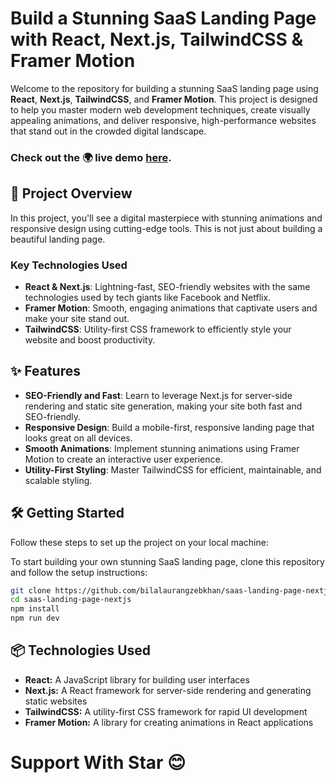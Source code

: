 # Build a Stunning SaaS Landing Page with React, Next.js, TailwindCSS & Framer Motion

Welcome to the repository for building a stunning SaaS landing page using **React**, **Next.js**, **TailwindCSS**, and **Framer Motion**. This project is designed to help you master modern web development techniques, create visually appealing animations, and deliver responsive, high-performance websites that stand out in the crowded digital landscape.

### Check out the 🌍 live demo [here](https://nextblogsite.netlify.app/).

## 🚀 Project Overview

In this project, you'll see a digital masterpiece with stunning animations and responsive design using cutting-edge tools. This is not just about building a beautiful landing page.

### Key Technologies Used

- **React & Next.js**: Lightning-fast, SEO-friendly websites with the same technologies used by tech giants like Facebook and Netflix.
- **Framer Motion**: Smooth, engaging animations that captivate users and make your site stand out.
- **TailwindCSS**: Utility-first CSS framework to efficiently style your website and boost productivity.

## ✨ Features

- **SEO-Friendly and Fast**: Learn to leverage Next.js for server-side rendering and static site generation, making your site both fast and SEO-friendly.
- **Responsive Design**: Build a mobile-first, responsive landing page that looks great on all devices.
- **Smooth Animations**: Implement stunning animations using Framer Motion to create an interactive user experience.
- **Utility-First Styling**: Master TailwindCSS for efficient, maintainable, and scalable styling.

## 🛠️ Getting Started

Follow these steps to set up the project on your local machine:

To start building your own stunning SaaS landing page, clone this repository and follow the setup instructions:

```bash
git clone https://github.com/bilalaurangzebkhan/saas-landing-page-nextjs.git
cd saas-landing-page-nextjs
npm install
npm run dev
```

## 📦 Technologies Used
- **React:** A JavaScript library for building user interfaces
- **Next.js:** A React framework for server-side rendering and generating static websites
- **TailwindCSS:** A utility-first CSS framework for rapid UI development
- **Framer Motion:** A library for creating animations in React applications


# Support With Star 😊
